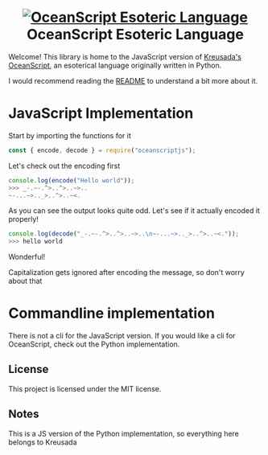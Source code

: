 <h1 align="center">
  <br>
  <a href="https://github.com/Kreusada/OceanScript"><img src="https://raw.githubusercontent.com/Kreusada/OceanScript/main/Resources/oceanscript.png" alt="OceanScript Esoteric Language"></a>
  <br>
  OceanScript Esoteric Language
  <br>
</h1>

Welcome! This library is home to the JavaScript version of [Kreusada's](https://github.com/Kreusada) [OceanScript](https://github.com/OceanScript-Devs/OceanScript), an esoterical language originally written in Python.

I would recommend reading the [README](https://github.com/OceanScript-Devs/OceanScript/blob/main/README.md) to understand a bit more about it.

# JavaScript Implementation

Start by importing the functions for it

```js
const { encode, decode } = require("oceanscriptjs");
```

Let's check out the encoding first

```js
console.log(encode("Hello world"));
>>> _-.~-.^>..^>..~>..
~-...~>.._>..^>..~<.
```

As you can see the output looks quite odd. Let's see if it actually encoded it properly!

```js
console.log(decode("_-.~-.^>..^>..~>..\n~-...~>.._>..^>..~<."));
>>> hello world
```

Wonderful!

Capitalization gets ignored after encoding the message, so don't worry about that

# Commandline implementation

There is not a cli for the JavaScript version. If you would like a cli for OceanScript, check out the Python implementation.

## License
This project is licensed under the MIT license.

## Notes
This is a JS version of the Python implementation, so everything here belongs to Kreusada
